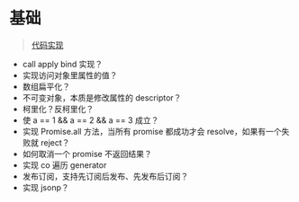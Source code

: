 # 基础

> [代码实现](./base.js)

- call apply bind 实现？
- 实现访问对象里属性的值？
- 数组扁平化？
- 不可变对象，本质是修改属性的 descriptor？
- 柯里化？反柯里化？
- 使 a == 1 && a == 2 && a == 3 成立？
- 实现 Promise.all 方法，当所有 promise 都成功才会 resolve，如果有一个失败就 reject？
- 如何取消一个 promise 不返回结果？
- 实现 co 遍历 generator
- 发布订阅，支持先订阅后发布、先发布后订阅？
- 实现 jsonp？
